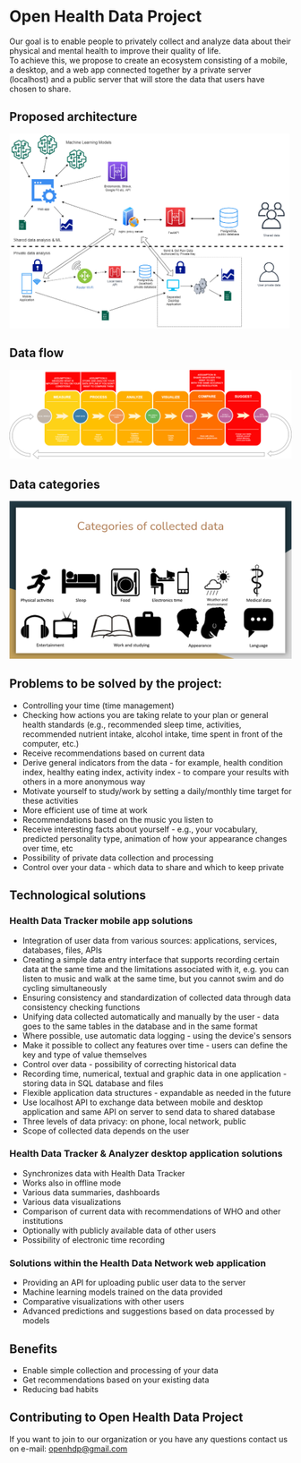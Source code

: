 # Open Health Data Project
Our goal is to enable people to privately collect and analyze data about their physical and mental health to improve their quality of life. \
To achieve this, we propose to create an ecosystem consisting of a mobile, a desktop, and a web app connected together by a private server (localhost) and a public server that will store the data that users have chosen to share.

## Proposed architecture

<img src="https://github.com/Open-Health-Data-Project/Open-Health-Data-Project/blob/main/images/architecture.png" width="500">

## Data flow

<img src="https://github.com/Open-Health-Data-Project/Open-Health-Data-Project/blob/main/images/data-flow.png" width="720">

## Data categories

<img src="https://github.com/Open-Health-Data-Project/Open-Health-Data-Project/blob/main/images/collected-data.png" width="720">


## Problems to be solved by the project:
* Controlling your time (time management)
* Checking how actions you are taking relate to your plan or general health standards (e.g., recommended sleep time, activities, recommended nutrient intake, alcohol intake, time spent in front of the computer, etc.)
* Receive recommendations based on current data
* Derive general indicators from the data - for example, health condition index, healthy eating index, activity index - to compare your results with others in a more anonymous way
* Motivate yourself to study/work by setting a daily/monthly time target for these activities
* More efficient use of time at work
* Recommendations based on the music you listen to
* Receive interesting facts about yourself - e.g., your vocabulary, predicted personality type, animation of how your appearance changes over time, etc
* Possibility of private data collection and processing
* Control over your data - which data to share and which to keep private

## Technological solutions
### Health Data Tracker mobile app solutions
* Integration of user data from various sources: applications, services, databases, files, APIs
* Creating a simple data entry interface that supports recording certain data at the same time and the limitations associated with it, e.g. you can listen to music and walk at the same time, but you cannot swim and do cycling simultaneously
* Ensuring consistency and standardization of collected data through data consistency checking functions
* Unifying data collected automatically and manually by the user - data goes to the same tables in the database and in the same format
* Where possible, use automatic data logging - using the device's sensors
* Make it possible to collect any features over time - users can define the key and type of value themselves
* Control over data - possibility of correcting historical data
* Recording time, numerical, textual and graphic data in one application - storing data in SQL database and files
* Flexible application data structures - expandable as needed in the future
* Use localhost API to exchange data between mobile and desktop application and same API on server to send data to shared database
* Three levels of data privacy: on phone, local network, public
* Scope of collected data depends on the user

### Health Data Tracker & Analyzer desktop application solutions
* Synchronizes data with Health Data Tracker
* Works also in offline mode
* Various data summaries, dashboards
* Various data visualizations
* Comparison of current data with recommendations of WHO and other institutions
* Optionally with publicly available data of other users
* Possibility of electronic time recording

### Solutions within the Health Data Network web application
* Providing an API for uploading public user data to the server
* Machine learning models trained on the data provided
* Comparative visualizations with other users
* Advanced predictions and suggestions based on data processed by models

## Benefits
* Enable simple collection and processing of your data
* Get recommendations based on your existing data
* Reducing bad habits

## Contributing to Open Health Data Project

If you want to join to our organization or you have any questions contact us on e-mail: openhdp@gmail.com
